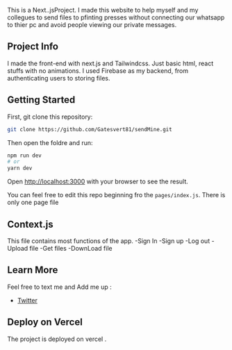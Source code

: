 This is a Next..jsProject.
I made this website to help myself and my collegues to send files to pfinting presses without connecting our whatsapp to thier pc and avoid people viewing our private messages.

## Project Info
I made the front-end with next.js and Tailwindcss. Just basic html, react stuffs with no animations.
I used Firebase as my backend, from authenticating users to storing files.

## Getting Started

First, git clone this repository:

```bash
git clone https://github.com/Gatesvert81/sendMine.git
```
Then open the foldre and run:
```bash
npm run dev
# or
yarn dev
```

Open [http://localhost:3000](http://localhost:3000) with your browser to see the result.

You can feel free to edit this repo beginning fro the `pages/index.js`. There is only one page file

## Context.js
This file contains most functions of the app.
-Sign In
-Sign up
-Log out
-Upload file
-Get files
-DownLoad file


## Learn More

Feel free to text me and Add me up :

- [Twitter](https://twitter.com/blaq_xcobar) 

## Deploy on Vercel

The project is deployed on vercel .
